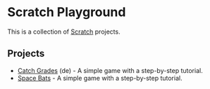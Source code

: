 # Scratch Playground

This is a collection of [Scratch](https://scratch.mit.edu/) projects.

## Projects

- [Catch Grades](./catch-grades/) (de) - A simple game with a step-by-step
  tutorial.
- [Space Bats](./space-bats/) - A simple game with a step-by-step tutorial.
